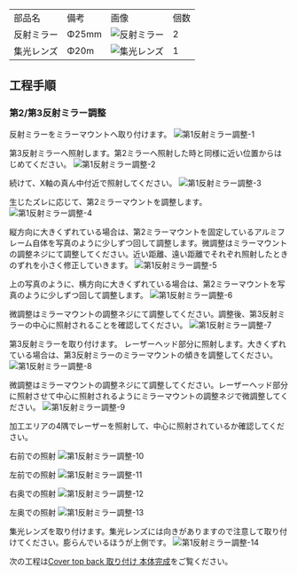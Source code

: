 <table class="packing-list">
    <tbody>
        <tr>
            <td>部品名</td>
            <td>備考</td>
            <td class="packing-img">画像</td>
            <td>個数</td>
        </tr>
        <tr>
            <td>反射ミラー</td>
            <td>Φ25mm</td>
            <td><img src="./images/packing/042.jpg" alt="反射ミラー"></td>
            <td>2</td>
        </tr>
        <tr>
            <td>集光レンズ</td>
            <td>Φ20m</td>
            <td><img src="./images/packing/047.jpg" alt="集光レンズ"></td>
            <td>1</td>
        </tr>
    </tbody>
</table>

## 工程手順

### 第2/第3反射ミラー調整
反射ミラーをミラーマウントへ取り付けます。
<img src="./images/29-1/001.jpg" alt="第1反射ミラー調整-1">

第3反射ミラーへ照射します。第2ミラーへ照射した時と同様に近い位置からはじめてください。
<img src="./images/29-1/002.jpg" alt="第1反射ミラー調整-2">

続けて、X軸の真ん中付近で照射してください。
<img src="./images/29-1/003.jpg" alt="第1反射ミラー調整-3">

生じたズレに応じて、第2ミラーマウントを調整します。
<img src="./images/29-1/004.jpg" alt="第1反射ミラー調整-4">

縦方向に大きくずれている場合は、第2ミラーマウントを固定しているアルミフレーム自体を写真のように少しずつ回して調整します。微調整はミラーマウントの調整ネジにて調整してください。近い距離、遠い距離でそれぞれ照射したときのずれを小さく修正していきます。
<img src="./images/29-1/005.jpg" alt="第1反射ミラー調整-5">

上の写真のように、横方向に大きくずれている場合は、第2ミラーマウントを写真のように少しずつ回して調整します。
<img src="./images/29-1/006.jpg" alt="第1反射ミラー調整-6">

微調整はミラーマウントの調整ネジにて調整してください。調整後、第3反射ミラーの中心に照射されることを確認してください。
<img src="./images/29-1/007.jpg" alt="第1反射ミラー調整-7">

第3反射ミラーを取り付けます。 レーザーヘッド部分に照射します。大きくずれている場合は、第3反射ミラーのミラーマウントの傾きを調整してください。
<img src="./images/29-1/008.jpg" alt="第1反射ミラー調整-8">

微調整はミラーマウントの調整ネジにて調整してください。レーザーヘッド部分に照射させて中心に照射されるようにミラーマウントの調整ネジで微調整してください。
<img src="./images/29-1/009.jpg" alt="第1反射ミラー調整-9">

加工エリアの4隅でレーザーを照射して、中心に照射されているか確認してください。

右前での照射
<img src="./images/29-1/010.jpg" alt="第1反射ミラー調整-10">

左前での照射
<img src="./images/29-1/011.jpg" alt="第1反射ミラー調整-11">

右奥での照射
<img src="./images/29-1/012.jpg" alt="第1反射ミラー調整-12">

左奥での照射
<img src="./images/29-1/013.jpg" alt="第1反射ミラー調整-13">

集光レンズを取り付けます。集光レンズには向きがありますので注意して取り付けてください。膨らんでいるほうが上側です。
<img src="./images/29-1/014.jpg" alt="第1反射ミラー調整-14">

次の工程は[Cover top back 取り付け 本体完成](/manual/fabool-laser-co2-ver4-cover-final/)をご覧ください。

